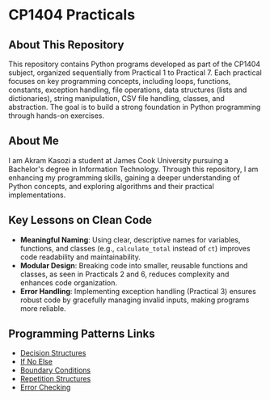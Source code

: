 # CP1404 Practicals

## About This Repository
This repository contains Python programs developed as part of the CP1404 subject, organized sequentially from Practical 1 to Practical 7. Each practical focuses on key programming concepts, including loops, functions, constants, exception handling, file operations, data structures (lists and dictionaries), string manipulation, CSV file handling, classes, and abstraction. The goal is to build a strong foundation in Python programming through hands-on exercises.

## About Me
I am Akram Kasozi a student at James Cook University pursuing a Bachelor's degree in Information Technology. Through this repository, I am enhancing my programming skills, gaining a deeper understanding of Python concepts, and exploring algorithms and their practical implementations.

## Key Lessons on Clean Code
- **Meaningful Naming**: Using clear, descriptive names for variables, functions, and classes (e.g., `calculate_total` instead of `ct`) improves code readability and maintainability.
- **Modular Design**: Breaking code into smaller, reusable functions and classes, as seen in Practicals 2 and 6, reduces complexity and enhances code organization.
- **Error Handling**: Implementing exception handling (Practical 3) ensures robust code by gracefully managing invalid inputs, making programs more reliable.

## Programming Patterns Links
- [Decision Structures](https://github.com/CP1404/Starter/wiki/Programming-Patterns#decision-structures)
- [If No Else](https://github.com/CP1404/Starter/wiki/Programming-Patterns#if-no-else)
- [Boundary Conditions](https://github.com/CP1404/Starter/wiki/Programming-Patterns#boundary-conditions)
- [Repetition Structures](https://github.com/CP1404/Starter/wiki/Programming-Patterns#repetition-structures)
- [Error Checking](https://github.com/CP1404/Starter/wiki/Programming-Patterns#error-checking)
